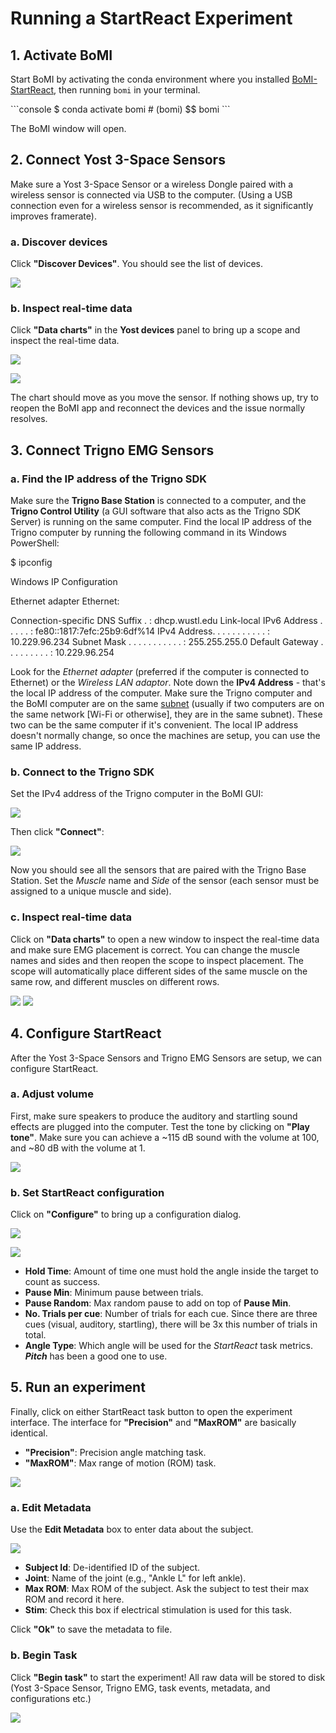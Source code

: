 # Running a StartReact Experiment

## 1. Activate BoMI

Start BoMI by activating the conda environment where you installed [BoMI-StartReact](https://github.com/SeanezLab/BoMI-StartReact), then running `bomi` in your terminal.

<div class="termy">
```console
$ conda activate bomi
# (bomi) $$ bomi
```
</div>

The BoMI window will open.

## 2. Connect Yost 3-Space Sensors

Make sure a Yost 3-Space Sensor or a wireless Dongle paired with a wireless sensor is connected via USB to the computer. (Using a USB connection even for a wireless sensor is recommended, as it significantly improves framerate).

### a. Discover devices

Click **"Discover Devices"**. You should see the list of devices.

![](./img/bomi-yost.png)

### b. Inspect real-time data

Click **"Data charts"** in the **Yost devices** panel  to bring up a scope and inspect the real-time data.

![](./img/bomi-yost-charts.png)

![](./img/bomi-yost-scope.png)

The chart should move as you move the sensor. If nothing shows up, try to reopen the BoMI app and reconnect the devices and the issue normally resolves.

## 3. Connect Trigno EMG Sensors

### a. Find the IP address of the Trigno SDK

Make sure the **Trigno Base Station** is connected to a computer, and the **Trigno Control Utility** (a GUI software that also acts as the Trigno SDK Server) is running on the same computer. Find the local IP address of the Trigno computer by running the following command in its Windows PowerShell:

<div class="termy">
$ ipconfig

Windows IP Configuration

Ethernet adapter Ethernet:

Connection-specific DNS Suffix . : dhcp.wustl.edu
Link-local IPv6 Address . . . . . : fe80::1817:7efc:25b9:6df%14
IPv4 Address. . . . . . . . . . . : 10.229.96.234
Subnet Mask . . . . . . . . . . . : 255.255.255.0
Default Gateway . . . . . . . . . : 10.229.96.254

</div>

Look for the _Ethernet adapter_ (preferred if the computer is connected to Ethernet) or the _Wireless LAN adaptor_. Note down the **IPv4 Address** - that's the local IP address of the computer. Make sure the Trigno computer and the BoMI computer are on the same [subnet](https://en.wikipedia.org/wiki/Subnetwork) (usually if two computers are on the same network [Wi-Fi or otherwise], they are in the same subnet). These two can be the same computer if it's convenient. The local IP address doesn't normally change, so once the machines are setup, you can use the same IP address.

### b. Connect to the Trigno SDK

Set the IPv4 address of the Trigno computer in the BoMI GUI:

![](./img/bomi-trigno-ip.png)

Then click **"Connect"**:

![](./img/bomi-trigno-connect.png)

Now you should see all the sensors that are paired with the Trigno Base Station. Set the _Muscle_ name and _Side_ of the sensor (each sensor must be assigned to a unique muscle and side).

### c. Inspect real-time data

Click on **"Data charts"** to open a new window to inspect the real-time data and make sure EMG placement is correct. You can change the muscle names and sides and then reopen the scope to inspect placement. The scope will automatically place different sides of the same muscle on the same row, and different muscles on different rows.

![](./img/bomi-trigno-charts.png)
![](./img/bomi-trigno-scope.png)

## 4. Configure StartReact

After the Yost 3-Space Sensors and Trigno EMG Sensors are setup, we can configure StartReact.

### a. Adjust volume

First, make sure speakers to produce the auditory and startling sound effects are plugged into the computer. Test the tone by clicking on **"Play tone"**. Make sure you can achieve a ~115 dB sound with the volume at 100, and ~80 dB with the volume at 1.

![](./img/bomi-sr-playtone.png)

### b. Set StartReact configuration

Click on **"Configure"** to bring up a configuration dialog.

![](./img/bomi-sr-config-btn.png)

![](./img/bomi-sr-config.png)

- **Hold Time**: Amount of time one must hold the angle inside the target to count as success.
- **Pause Min**: Minimum pause between trials.
- **Pause Random**: Max random pause to add on top of **Pause Min**.
- **No. Trials per cue**: Number of trials for each cue. Since there are three cues (visual, auditory, startling), there will be 3x this number of trials in total.
- **Angle Type**: Which angle will be used for the _StartReact_ task metrics. _**Pitch**_ has been a good one to use.

## 5. Run an experiment

Finally, click on either StartReact task button to open the experiment interface. The interface for **"Precision"** and **"MaxROM"** are basically identical.

- **"Precision"**: Precision angle matching task.
- **"MaxROM"**: Max range of motion (ROM) task.

![](./img/bomi-sr-begin.png)

### a. Edit Metadata

Use the **Edit Metadata** box to enter data about the subject.

![](./img/bomi-sr-precision-meta.png)

- **Subject Id**: De-identified ID of the subject.
- **Joint**: Name of the joint (e.g., "Ankle L" for left ankle).
- **Max ROM**: Max ROM of the subject. Ask the subject to test their max ROM and record it here.
- **Stim**: Check this box if electrical stimulation is used for this task.

Click **"Ok"** to save the metadata to file.

### b. Begin Task

Click **"Begin task"** to start the experiment! All raw data will be stored to disk (Yost 3-Space Sensor, Trigno EMG, task events, metadata, and configurations etc.)

![](./img/bomi-sr-precision-begintask.png)
